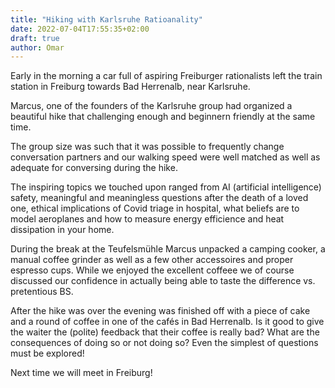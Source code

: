 ```yaml
---
title: "Hiking with Karlsruhe Ratioanality"
date: 2022-07-04T17:55:35+02:00
draft: true
author: Omar
---
```


Early in the morning a car full of aspiring Freiburger rationalists left the train station in Freiburg towards Bad Herrenalb, near Karlsruhe.

Marcus, one of the founders of the Karlsruhe group had organized a beautiful hike that challenging enough and beginnern friendly at the same time.

The group size was such that it was possible to frequently change conversation partners and our walking speed were well matched as well as adequate for conversing during the hike.

The inspiring topics we touched upon ranged from AI (artificial intelligence) safety, meaningful and meaningless questions after the death of a loved one, ethical implications of Covid triage in hospital, what beliefs are to model aeroplanes and how to measure energy efficience and heat dissipation in your home.

During the break at the Teufelsmühle Marcus unpacked a camping cooker, a manual coffee grinder as well as a few other accessoires and proper espresso cups. While we enjoyed the excellent coffeee we of course discussed our confidence in actually being able to taste the difference vs. pretentious BS.

After the hike was over the evening was finished off with a piece of cake and a round of coffee in one of the cafés in Bad Herrenalb. Is it good to give the waiter the (polite) feedback that their coffee is really bad? What are the consequences of doing so or not doing so? Even the simplest of questions must be explored!

Next time we will meet in Freiburg!
